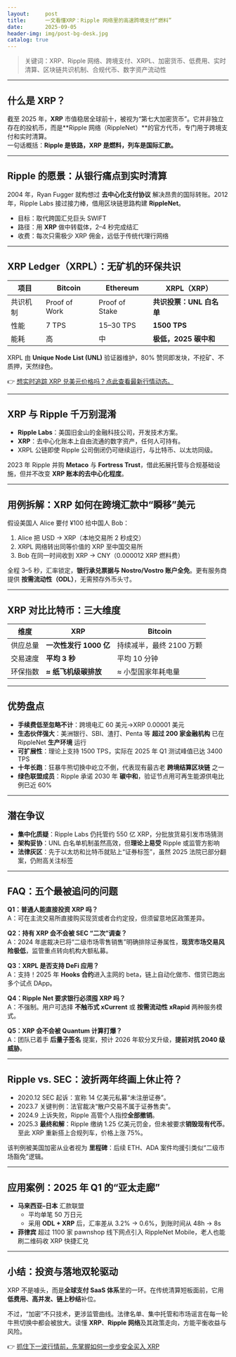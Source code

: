 ```yaml
---
layout:     post
title:      一文看懂XRP：Ripple 网络里的高速跨境支付“燃料”
date:       2025-09-05
header-img: img/post-bg-desk.jpg
catalog: true
---
```


> 关键词：XRP、Ripple 网络、跨境支付、XRPL、加密货币、低费用、实时清算、区块链共识机制、合规代币、数字资产流动性  

---

## 什么是 XRP？

截至 2025 年，**XRP** 市值稳居全球前十，被视为“第七大加密货币”。它并非独立存在的投机币，而是**Ripple 网络（RippleNet）**的官方代币，专门用于跨境支付和实时清算。  
一句话概括：**Ripple 是铁路，XRP 是燃料，列车是国际汇款。**

---

## Ripple 的愿景：从银行痛点到实时清算

2004 年，Ryan Fugger 就构想过 **去中心化支付协议** 解决昂贵的国际转账。2012 年，Ripple Labs 接过接力棒，借用区块链思路构建 **RippleNet**。  

- 目标：取代跨国汇兑巨头 SWIFT  
- 路径：用 **XRP** 做中转载体，2–4 秒完成结汇  
- 收费：每次只需极少 XRP 佣金，远低于传统代理行网络  

---

## XRP Ledger（XRPL）：无矿机的环保共识

| 项目            | Bitcoin                | Ethereum                | XRPL（XRP）             |
|-----------------|------------------------|-------------------------|-------------------------|
| 共识机制        | Proof of Work          | Proof of Stake          | **共识投票：UNL 白名单** |
| 性能            | 7 TPS                  | 15–30 TPS               | **1500 TPS**            |
| 能耗            | 高                     | 中                      | **极低，2025 碳中和**    |

XRPL 由 **Unique Node List (UNL)** 验证器维护，80% 赞同即发块，不挖矿、不质押，天然绿色。

👉 [想实时追踪 XRP 兑美元价格吗？点此查看最新行情动态。](https://okxdog.com/)

---

## XRP 与 Ripple 千万别混淆

- **Ripple Labs**：美国旧金山的金融科技公司，开发技术方案。  
- **XRP**：去中心化账本上自由流通的数字资产，任何人可持有。  
- XRPL 公链即使 Ripple 公司倒闭仍可继续运行，与比特币、以太坊同级。  

2023 年 Ripple 并购 **Metaco** 与 **Fortress Trust**，借此拓展托管与合规基础设施，但并不改变 **XRP 账本的去中心化程度**。

---

## 用例拆解：XRP 如何在跨境汇款中“瞬移”美元

假设美国人 Alice 要付 ¥100 给中国人 Bob：

1. Alice 把 USD → XRP（本地交易所 2 秒成交）  
2. XRPL 网络转出同等价值的 XRP 至中国交易所  
3. Bob 在同一时间收到 XRP → CNY（0.000012 XRP 燃料费）  

全程 3–5 秒，汇率锁定，**银行承兑票据与 Nostro/Vostro 账户全免**。更有服务商提供 **按需流动性（ODL）**，无需预存外币头寸。

---

## XRP 对比比特币：三大维度

| 维度            | XRP                           | Bitcoin                    |
|-----------------|-------------------------------|----------------------------|
| 供应总量        | **一次性发行 1000 亿**        | 持续减半，最终 2100 万颗   |
| 交易速度        | **平均 3 秒**                 | 平均 10 分钟               |
| 环保指数        | **≈ 纸飞机级碳排放**          | ≈ 小型国家年耗电量         |

---

## 优势盘点

- **手续费低至忽略不计**：跨境电汇 60 美元→XRP 0.00001 美元  
- **生态伙伴强大**：美洲银行、SBI、渣打、Penta 等 **超过 200 家金融机构** 已在 RippleNet **生产环境** 运行  
- **可扩展性**：理论上支持 1500 TPS，实际在 2025 年 Q1 测试峰值已达 3400 TPS  
- **十年长跑**：狂暴牛熊切换中屹立不倒，代表现有最古老 **跨境结算区块链** 之一  
- **绿色联盟成员**：Ripple 承诺 2030 年 **碳中和**，验证节点用可再生能源供电比例已近 60%

---

## 潜在争议

- **集中化质疑**：Ripple Labs 仍托管约 550 亿 XRP，分批放货易引发市场猜测  
- **架构妥协**：UNL 白名单机制虽然高效，但**理论上易受** Ripple 或监管方影响  
- **法律灰区**：先于以太坊和比特币就贴上“证券标签”，虽然 2025 法院已部分翻案，仍附高关注标签  

---

## FAQ：五个最被追问的问题

**Q1：普通人能直接投资 XRP 吗？**  
A：可在主流交易所直接购买现货或者合约定投，但须留意地区政策差异。  

**Q2：持有 XRP 会不会被 SEC “二次”调查？**  
A：2024 年底裁决已将“二级市场零售销售”明确排除证券属性，**现货市场交易风险极低**，监管重点转向机构大额私募。  

**Q3：XRPL 是否支持 DeFi 应用？**  
A：支持！2025 年 **Hooks 合约**进入主网的 beta，链上自动化做市、借贷已跑出多个试点 DApp。  

**Q4：Ripple Net 要求银行必须囤 XRP 吗？**  
A：不强制。用户可选择 **不触币式 xCurrent** 或 **按需流动性 xRapid** 两种服务模式。  

**Q5：XRP 会不会被 Quantum 计算打爆？**  
A：团队已着手 **后量子签名** 提案，预计 2026 年软分叉升级，**提前对抗 2040 级威胁**。

---

## Ripple vs. SEC：波折两年终画上休止符？

- 2020.12 SEC 起诉：宣称 14 亿美元私募“未注册证券”。  
- 2023.7 关键判例：法官裁决“散户交易不属于证券售卖”。  
- 2024.9 上诉失败，Ripple 高管个人指控**全部撤销**。  
- 2025.3 **最终和解**：Ripple 缴纳 1.25 亿美元罚金，但未被要求**销毁现有代币**。至此 XRP 重新搭上合规列车，价格上涨 75%。  

该判例被美国加密从业者视为 **里程碑**：后续 ETH、ADA 案件均援引类似“二级市场豁免”逻辑。

---

## 应用案例：2025 年 Q1 的“亚太走廊”

- **马来西亚–日本** 汇款联盟  
  - 平均单笔 50 万日元  
  - 采用 **ODL + XRP** 后，汇率差从 3.2% → 0.6%，到账时间从 48h → 8s  
- **菲律宾** 超过 1100 家 pawnshop 线下网点引入 RippleNet Mobile，老人也能刷二维码收 XRP 快捷汇兑  

---

## 小结：投资与落地双轮驱动

XRP 不是噱头，而是**全球支付 SaaS 体系**里的一环。在传统清算短板面前，它用**低费用、高并发、链上秒结**补位。

不过，“加密”不只技术，更涉监管曲线。法律名单、集中托管和市场谣言在每一轮牛熊切换中都会被放大。读懂 **XRP**、**Ripple 网络**及其政策走向，方能平衡收益与风险。  

👉 [抓住下一波行情前，先掌握如何一步步安全买入 XRP](https://okxdog.com/)